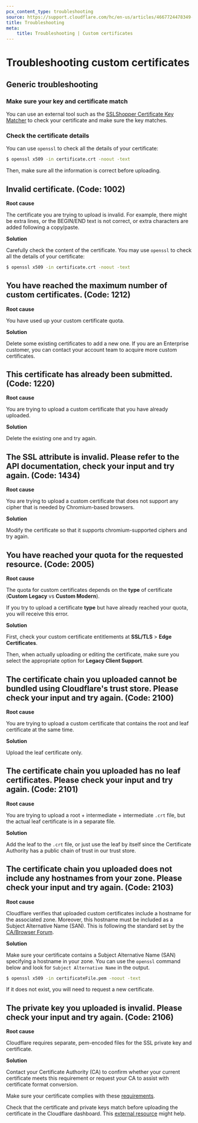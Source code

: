 ```yaml
---
pcx_content_type: troubleshooting
source: https://support.cloudflare.com/hc/en-us/articles/4667724478349--You-have-reached-your-quota-for-the-requested-resource-Code-2005-
title: Troubleshooting
meta:
    title: Troubleshooting | Custom certificates
---
```


# Troubleshooting custom certificates

## Generic troubleshooting

### Make sure your key and certificate match

You can use an external tool such as the [SSLShopper Certificate Key Matcher](https://www.sslshopper.com/certificate-key-matcher.html) to check your certificate and make sure the key matches.

### Check the certificate details

You can use `openssl` to check all the details of your certificate:

```bash
$ openssl x509 -in certificate.crt -noout -text
```

Then, make sure all the information is correct before uploading.

## Invalid certificate. (Code: 1002)

**Root cause**

The certificate you are trying to upload is invalid. For example, there might be extra lines, or the BEGIN/END text is not correct, or extra characters are added following a copy/paste.

**Solution**

Carefully check the content of the certificate. You may use `openssl` to check all the details of your certificate:

```bash
$ openssl x509 -in certificate.crt -noout -text
```

## You have reached the maximum number of custom certificates. (Code: 1212)

**Root cause**

You have used up your custom certificate quota.

**Solution**

Delete some existing certificates to add a new one. If you are an Enterprise customer, you can contact your account team to acquire more custom certificates.

## This certificate has already been submitted. (Code: 1220)

**Root cause**

You are trying to upload a custom certificate that you have already uploaded.

**Solution**

Delete the existing one and try again.

## The SSL attribute is invalid. Please refer to the API documentation, check your input and try again. (Code: 1434)

**Root cause**

You are trying to upload a custom certificate that does not support any cipher that is needed by Chromium-based browsers.

**Solution**

Modify the certificate so that it supports chromium-supported ciphers	and try again.

## You have reached your quota for the requested resource. (Code: 2005)

**Root cause**

The quota for custom certificates depends on the **type** of certificate (**Custom Legacy** vs **Custom Modern**).

If you try to upload a certificate **type** but have already reached your quota, you will receive this error.

**Solution**

First, check your custom certificate entitlements at **SSL/TLS** > **Edge Certificates**.

Then, when actually uploading or editing the certificate, make sure you select the appropriate option for **Legacy Client Support**.

## The certificate chain you uploaded cannot be bundled using Cloudflare's trust store. Please check your input and try again. (Code: 2100)

**Root cause**

You are trying to upload a custom certificate that contains the root and leaf certificate at the same time.

**Solution**

Upload the leaf certificate only.

## 	The certificate chain you uploaded has no leaf certificates. Please check your input and try again. (Code: 2101)

**Root cause**

You are trying to upload a root + intermediate + intermediate `.crt` file, but the actual leaf certificate is in a separate file.

**Solution**

Add the leaf to the `.crt` file, or just use the leaf by itself since the Certificate Authority has a public chain of trust in our trust store.

## The certificate chain you uploaded does not include any hostnames from your zone. Please check your input and try again. (Code: 2103)

**Root cause**

Cloudflare verifies that uploaded custom certificates include a hostname for the associated zone. Moreover, this hostname must be included as a Subject Alternative Name (SAN). This is following the standard set by the [CA/Browser Forum](https://cabforum.org/wp-content/uploads/BRv1.2.5.pdf#page=16).

**Solution**

Make sure your certificate contains a Subject Alternative Name (SAN) specifying a hostname in your zone. You can use the `openssl` command below and look for `Subject Alternative Name` in the output.

```bash
$ openssl x509 -in certificateFile.pem -noout -text
```

If it does not exist, you will need to request a new certificate.

## The private key you uploaded is invalid. Please check your input and try again. (Code: 2106)

**Root cause**

Cloudflare requires separate, pem-encoded files for the SSL private key and certificate.

**Solution**

Contact your Certificate Authority (CA) to confirm whether your current certificate meets this requirement or request your CA to assist with certificate format conversion.

Make sure your certificate complies with these [requirements](/ssl/edge-certificates/custom-certificates/uploading/#certificate-requirements).

Check that the certificate and private keys match before uploading the certificate in the Cloudflare dashboard. This [external resource](https://www.sslshopper.com/article-most-common-openssl-commands.html) might help.
